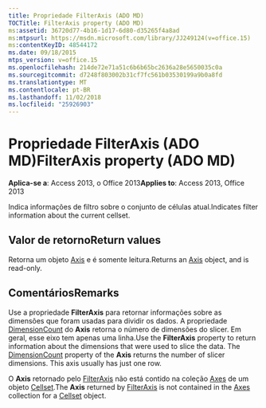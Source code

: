 ```yaml
---
title: Propriedade FilterAxis (ADO MD)
TOCTitle: FilterAxis property (ADO MD)
ms:assetid: 36720d77-4b16-1d17-6d80-d35265f4a8ad
ms:mtpsurl: https://msdn.microsoft.com/library/JJ249124(v=office.15)
ms:contentKeyID: 48544172
ms.date: 09/18/2015
mtps_version: v=office.15
ms.openlocfilehash: 214de72e71a51c6b6b65bc2636a28e5650035c0a
ms.sourcegitcommit: d7248f803002b31cf7fc561b03530199a9b0a8fd
ms.translationtype: MT
ms.contentlocale: pt-BR
ms.lasthandoff: 11/02/2018
ms.locfileid: "25926903"
---
```

# <a name="filteraxis-property-ado-md"></a><span data-ttu-id="d92f3-102">Propriedade FilterAxis (ADO MD)</span><span class="sxs-lookup"><span data-stu-id="d92f3-102">FilterAxis property (ADO MD)</span></span>


<span data-ttu-id="d92f3-103">**Aplica-se a**: Access 2013, o Office 2013</span><span class="sxs-lookup"><span data-stu-id="d92f3-103">**Applies to**: Access 2013, Office 2013</span></span>

<span data-ttu-id="d92f3-104">Indica informações de filtro sobre o conjunto de células atual.</span><span class="sxs-lookup"><span data-stu-id="d92f3-104">Indicates filter information about the current cellset.</span></span>

## <a name="return-values"></a><span data-ttu-id="d92f3-105">Valor de retorno</span><span class="sxs-lookup"><span data-stu-id="d92f3-105">Return values</span></span>

<span data-ttu-id="d92f3-106">Retorna um objeto [Axis](axis-object-ado-md.md) e é somente leitura.</span><span class="sxs-lookup"><span data-stu-id="d92f3-106">Returns an [Axis](axis-object-ado-md.md) object, and is read-only.</span></span>

## <a name="remarks"></a><span data-ttu-id="d92f3-107">Comentários</span><span class="sxs-lookup"><span data-stu-id="d92f3-107">Remarks</span></span>

<span data-ttu-id="d92f3-p101">Use a propriedade **FilterAxis** para retornar informações sobre as dimensões que foram usadas para dividir os dados. A propriedade [DimensionCount](dimensioncount-property-ado-md.md) do **Axis** retorna o número de dimensões do slicer. Em geral, esse eixo tem apenas uma linha.</span><span class="sxs-lookup"><span data-stu-id="d92f3-p101">Use the **FilterAxis** property to return information about the dimensions that were used to slice the data. The [DimensionCount](dimensioncount-property-ado-md.md) property of the **Axis** returns the number of slicer dimensions. This axis usually has just one row.</span></span>

<span data-ttu-id="d92f3-111">O **Axis** retornado pelo [FilterAxis](filteraxis-property-ado-md.md) não está contido na coleção [Axes](axes-collection-ado-md.md) de um objeto [Cellset](cellset-object-ado-md.md).</span><span class="sxs-lookup"><span data-stu-id="d92f3-111">The **Axis** returned by [FilterAxis](filteraxis-property-ado-md.md) is not contained in the [Axes](axes-collection-ado-md.md) collection for a [Cellset](cellset-object-ado-md.md) object.</span></span>

